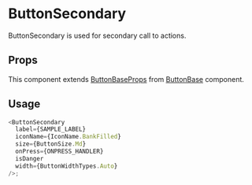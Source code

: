 # ButtonSecondary

ButtonSecondary is used for secondary call to actions.

## Props

This component extends [ButtonBaseProps](../ButtonBase/ButtonBase.types.ts#L14) from [ButtonBase](../ButtonBase/ButtonBase.tsx) component.

## Usage

```javascript
<ButtonSecondary
  label={SAMPLE_LABEL}
  iconName={IconName.BankFilled}
  size={ButtonSize.Md}
  onPress={ONPRESS_HANDLER}
  isDanger
  width={ButtonWidthTypes.Auto}
/>;
```
